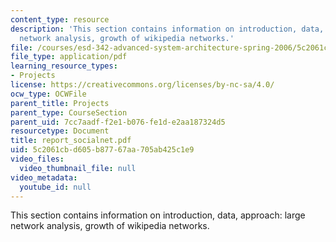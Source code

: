 ```yaml
---
content_type: resource
description: 'This section contains information on introduction, data, approach: large
  network analysis, growth of wikipedia networks.'
file: /courses/esd-342-advanced-system-architecture-spring-2006/5c2061cbd605b87767aa705ab425c1e9_report_socialnet.pdf
file_type: application/pdf
learning_resource_types:
- Projects
license: https://creativecommons.org/licenses/by-nc-sa/4.0/
ocw_type: OCWFile
parent_title: Projects
parent_type: CourseSection
parent_uid: 7cc7aadf-f2e1-b076-fe1d-e2aa187324d5
resourcetype: Document
title: report_socialnet.pdf
uid: 5c2061cb-d605-b877-67aa-705ab425c1e9
video_files:
  video_thumbnail_file: null
video_metadata:
  youtube_id: null
---
```

This section contains information on introduction, data, approach: large network analysis, growth of wikipedia networks.